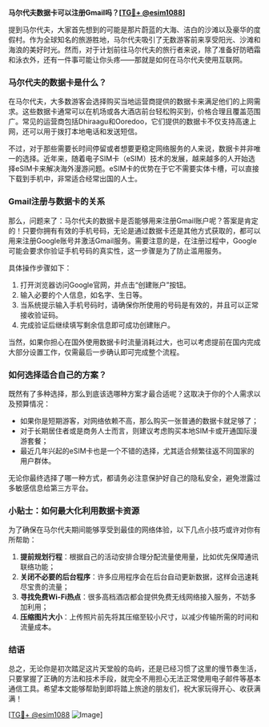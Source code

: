 **马尔代夫数据卡可以注册Gmail吗？[[TG💪+ @esim1088](https://t.me/s/esim1088)]**

提到马尔代夫，大家首先想到的可能是那片蔚蓝的大海、洁白的沙滩以及豪华的度假村。作为全球知名的旅游胜地，马尔代夫吸引了无数游客前来享受阳光、沙滩和海浪的美好时光。然而，对于计划前往马尔代夫的旅行者来说，除了准备好防晒霜和泳衣外，还有一件事可能让你头疼——那就是如何在马尔代夫使用互联网。

### 马尔代夫的数据卡是什么？

在马尔代夫，大多数游客会选择购买当地运营商提供的数据卡来满足他们的上网需求。这些数据卡通常可以在机场或各大酒店前台轻松购买到，价格合理且覆盖范围广。常见的运营商包括Dhiraagu和Ooredoo，它们提供的数据卡不仅支持高速上网，还可以用于拨打本地电话和发送短信。

不过，对于那些需要长时间停留或者想要更稳定网络服务的人来说，数据卡并非唯一的选择。近年来，随着电子SIM卡（eSIM）技术的发展，越来越多的人开始选择eSIM卡来解决海外漫游问题。eSIM卡的优势在于它不需要实体卡槽，可以直接下载到手机中，非常适合经常出国的人士。

### Gmail注册与数据卡的关系

那么，问题来了：马尔代夫的数据卡是否能够用来注册Gmail账户呢？答案是肯定的！只要你拥有有效的手机号码，无论是通过数据卡还是其他方式获取的，都可以用来注册Google账号并激活Gmail服务。需要注意的是，在注册过程中，Google可能会要求你验证手机号码的真实性，这一步骤是为了防止滥用服务。

具体操作步骤如下：
1. 打开浏览器访问Google官网，并点击“创建账户”按钮。
2. 输入必要的个人信息，如名字、生日等。
3. 当系统提示输入手机号码时，请确保你所使用的号码是有效的，并且可以正常接收验证码。
4. 完成验证后继续填写剩余信息即可成功创建账户。

当然，如果你担心在国外使用数据卡时流量消耗过大，也可以考虑提前在国内完成大部分设置工作，仅需最后一步确认即可完成整个流程。

### 如何选择适合自己的方案？

既然有了多种选择，那么到底该选哪种方案才最合适呢？这取决于你的个人需求以及预算情况：

- 如果你是短期游客，对网络依赖不高，那么购买一张普通的数据卡就足够了；
- 对于长期居住者或是商务人士而言，则建议考虑购买本地SIM卡或开通国际漫游套餐；
- 最近几年兴起的eSIM卡也是一个不错的选择，尤其适合频繁往返不同国家的用户群体。

无论你最终选择了哪一种方式，都请务必注意保护好自己的隐私安全，避免泄露过多敏感信息给第三方平台。

### 小贴士：如何最大化利用数据卡资源

为了确保在马尔代夫期间能够享受到最佳的网络体验，以下几点小技巧或许对你有所帮助：

1. **提前规划行程**：根据自己的活动安排合理分配流量使用量，比如优先保障通讯联络功能；
2. **关闭不必要的后台程序**：许多应用程序会在后台自动更新数据，这样会迅速耗尽宝贵的流量；
3. **寻找免费Wi-Fi热点**：很多高档酒店都会提供免费无线网络接入服务，不妨多加利用；
4. **压缩图片大小**：上传照片前先将其压缩至较小尺寸，以减少传输所需的时间和流量成本。

### 结语

总之，无论你是初次踏足这片天堂般的岛屿，还是已经习惯了这里的慢节奏生活，只要掌握了正确的方法和技术手段，就完全不用担心无法正常使用电子邮件等基本通信工具。希望本文能够帮助到即将踏上旅途的朋友们，祝大家玩得开心、收获满满！

[[TG💪+ @esim1088](https://t.me/s/esim1088) ![Image](https://i.postimg.cc/4NQfJmqS/Snipaste-2025-05-13-00-14-12.png)]
